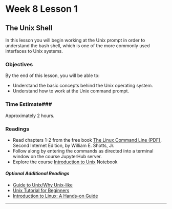 # Week 8 Lesson 1 #
## The Unix Shell ##

In this lesson you will begin working at the Unix prompt in order to
understand the bash shell, which is one of the more commonly used 
interfaces to Unix systems.

### Objectives ###
By the end of this lesson, you will be able to:

- Understand the basic concepts behind the Unix operating system.
- Understand how to work at the Unix command prompt.

### Time Estimate###

Approximately 2 hours.

### Readings ###

- Read chapters 1-2 from the free book [The Linux Command Line
(PDF)](http://sourceforge.net/projects/linuxcommand/?source=dlp), Second
Internet Edition, by William E. Shotts, Jr. 
- Follow along by entering the commands as directed into a terminal
window on the course JupyterHub server.
- Explore the  course [Introduction to Unix](notebooks/introduction2unix.ipynb) Notebook
 
#### *Optional Additional Readings* ####
- [Guide to Unix/Why Unix-like](https://en.wikibooks.org/wiki/Guide_to_Unix/Why_Unix-like)
- [Unix Tutorial for Beginners](http://www.ee.surrey.ac.uk/Teaching/Unix/)
- [Introduction to Linux: A Hands-on Guide](http://www.tldp.org/LDP/intro-linux/html/index.html)

-----